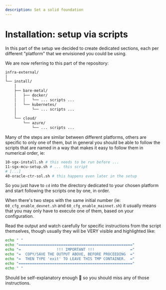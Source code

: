 ```yaml
---
description: Set a solid foundation
---
```


# Installation: setup via scripts

In this part of the setup we decided to create dedicated sections, each per different "platform" that we envisioned you could be using.

We are now referring to this part of the repository:

```bash
infra-external/
│
└── install/
    │
    ├── bare-metal/
    │   ├── docker/
    │   │   └── ... scripts ...
    │   └── kubernetes/
    │       └── ... scripts ...
    │
    └── cloud/
        └── azure/
            └── ... scripts ...
```

Many of the steps are similar between different platforms, others are specific to only one of them, but in general you should be able to follow the scripts that are named in a way that makes it easy to follow them in numerical order, ie:

```bash
10-sgx-install.sh # this needs to be run before ...
11-sgx-mcu-setup.sh # ... this script
# [...]
40-oracle-ctr-sol.sh # this happens even later in the setup
```

So you just have to `cd` into the directory dedicated to your chosen platform and start following the scripts one by one, in order.

When there's two steps with the same initial number (ie: `60_cfg_enable_devnet.sh` and `60_cfg_enable_mainnet.sh`) it usually means that you may only have to execute one of them, based on your configuration.

Read the output and watch carefully for specific instructions from the script themselves, though usually they will be VERY visible and highlighted like:

```bash
echo " "
echo "==================================================="
echo "=                !!! IMPORTANT !!!                ="
echo "=  COPY/SAVE THE OUTPUT ABOVE, BEFORE PROCEEDING  ="
echo "=  THEN TYPE 'exit' TO LEAVE THIS TMP CONTAINER.  ="
echo "==================================================="
echo " "
```

Should be self-explanatory enough :grimacing: so you should miss any of those instructions.
